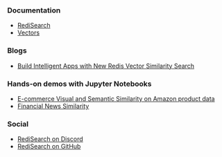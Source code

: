 ### Documentation
* [RediSearch](https://redis.io/docs/stack/search/)
* [Vectors](https://redis.io/docs/interact/search-and-query/advanced-concepts/vectors/)

### Blogs
* [Build Intelligent Apps with
New Redis Vector Similarity Search](https://redis.com/blog/build-intelligent-apps-redis-vector-similarity-search/)

### Hands-on demos with Jupyter Notebooks
* [E-commerce Visual and Semantic Similarity on Amazon product data](https://github.com/RedisAI/vecsim-demo)
* [Financial News Similarity](https://github.com/RedisAI/financial-news)

### Social
- [RediSearch on Discord](https://discord.com/channels/697882427875393627/732335216068132995)
- [RediSearch on GitHub](https://github.com/RediSearch/RediSearch)
